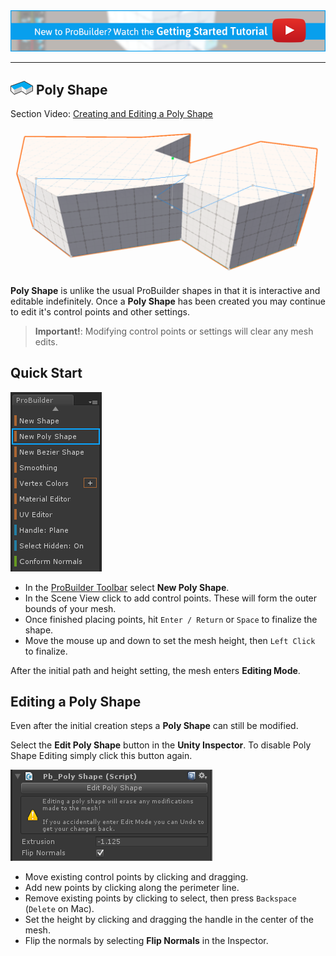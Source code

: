<div class="site"><a href="https://youtu.be/Ta3HkV_qHTc"><img src="images/VidLink_GettingStarted_Slim.png"></a></div>

---

## ![Poly Shape Icon](images/icons/NewPolyShape.png) Poly Shape

<div class="video-link">
Section Video: <a href="https://youtu.be/Xn8YPCnnoDc">Creating and Editing a Poly Shape</a>
</div>

![](images/PolyShape_HeaderImage.png)

**Poly Shape** is unlike the usual ProBuilder shapes in that it is interactive and editable indefinitely.  Once a **Poly Shape** has been created you may continue to edit it's control points and other settings.

> **Important!**: 
> Modifying control points or settings will clear any mesh edits.


## Quick Start

![](images/Experimental_PolyShapeMenu.png)

- In the [ProBuilder Toolbar](overview-toolbar.md) select **New Poly Shape**.
- In the Scene View click to add control points.  These will form the outer bounds of your mesh.
- Once finished placing points, hit `Enter / Return` or `Space` to finalize the shape.
- Move the mouse up and down to set the mesh height, then `Left Click` to finalize.

After the initial path and height setting, the mesh enters **Editing Mode**.


## Editing a Poly Shape

Even after the initial creation steps a **Poly Shape** can still be modified.

Select the **Edit Poly Shape** button in the **Unity Inspector**.  To disable Poly Shape Editing simply click this button again.

![](images/Experimental_PolyShapeInspector.png)

- Move existing control points by clicking and dragging.
- Add new points by clicking along the perimeter line.
- Remove existing points by clicking to select, then press `Backspace` (`Delete` on Mac).
- Set the height by clicking and dragging the handle in the center of the mesh.
- Flip the normals by selecting **Flip Normals** in the Inspector.


